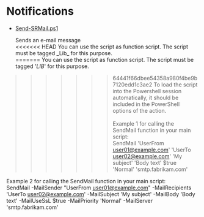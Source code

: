 # Notifications

+ [Send-SRMail.ps1](./Send-SRMail.ps1)

   Sends an e-mail message<br>
<<<<<<< HEAD
   You can use the script as function script. The script must be tagged \_Lib_ for this purpose. <br>
=======
   You can use the script as function script. The script must be tagged '_LIB_' for this purpose. <br>
>>>>>>> 64441f66dbee54358a980f4be9b7120edd1c3ae2
   To load the script into the Powershell session automatically, it should be included in the PowerShell options of the action.<br><br>
   Example 1 for calling the SendMail function in your main script:<br> SendMail 'UserFrom <user01@example.com>' 'UserTo <user02@example.com>' 'My subject' 'Body text' $true 'Normal' 'smtp.fabrikam.com'<br>
   
   Example 2 for calling the SendMail function in your main script:<br> 
   SendMail -MailSender "UserFrom <user01@example.com>" -MailRecipients 'UserTo <user02@example.com>' -MailSubject 'My subject' -MailBody 'Body text' -MailUseSsL $true -MailPriority 'Normal' -MailServer 'smtp.fabrikam.com'
